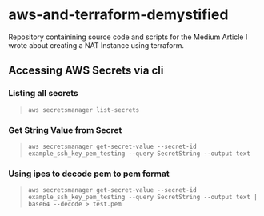 # aws-and-terraform-demystified

Repository containining source code and scripts for the Medium Article I wrote about creating a NAT Instance using terraform.

## Accessing AWS Secrets via cli

### Listing all secrets

>`aws secretsmanager list-secrets`

### Get String Value from Secret

>`aws secretsmanager get-secret-value --secret-id example_ssh_key_pem_testing --query SecretString --output text`

### Using ipes to decode pem to pem format

>`aws secretsmanager get-secret-value --secret-id example_ssh_key_pem_testing --query SecretString --output text | base64 --decode > test.pem`